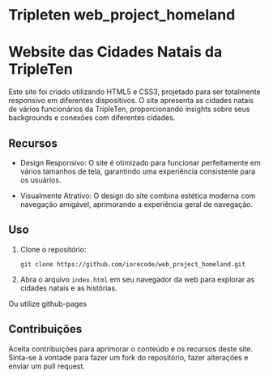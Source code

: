 # Tripleten web_project_homeland

# Website das Cidades Natais da TripleTen

Este site foi criado utilizando HTML5 e CSS3, projetado para ser totalmente responsivo em diferentes dispositivos. O site apresenta as cidades natais de vários funcionários da TripleTen, proporcionando insights sobre seus backgrounds e conexões com diferentes cidades.

## Recursos

- Design Responsivo: O site é otimizado para funcionar perfeitamente em vários tamanhos de tela, garantindo uma experiência consistente para os usuários.
    
- Visualmente Atrativo: O design do site combina estética moderna com navegação amigável, aprimorando a experiência geral de navegação.

## Uso

1. Clone o repositório:
   ```
   git clone https://github.com/iorecode/web_project_homeland.git
   ```
2. Abra o arquivo `index.html` em seu navegador da web para explorar as cidades natais e as histórias.

Ou utilize github-pages

## Contribuições

Aceita contribuições para aprimorar o conteúdo e os recursos deste site. Sinta-se à vontade para fazer um fork do repositório, fazer alterações e enviar um pull request.

